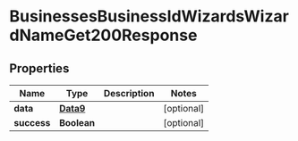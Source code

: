 

# BusinessesBusinessIdWizardsWizardNameGet200Response


## Properties

Name | Type | Description | Notes
------------ | ------------- | ------------- | -------------
**data** | [**Data9**](Data9.md) |  |  [optional]
**success** | **Boolean** |  |  [optional]



